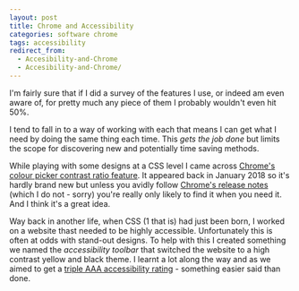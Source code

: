 ```yaml
---
layout: post
title: Chrome and Accessibility
categories: software chrome
tags: accessibility
redirect_from:
  - Accesibility-and-Chrome
  - Accesibility-and-Chrome/
---
```


I'm fairly sure that if I did a survey of the features I use, or indeed am even aware of, for pretty much any piece of them I probably wouldn't even hit 50%.

<!--more-->

I tend to fall in to a way of working with each that means I can get what I need by doing the same thing each time. This _gets the job done_ but limits the scope for discovering new and potentially time saving methods.

While playing with some designs at a CSS level I came across [Chrome's colour picker contrast ratio feature](https://developers.google.com/web/updates/2018/01/devtools#contrast). It appeared back in January 2018 so it's hardly brand new but unless you avidly follow [Chrome's release notes](https://chromereleases.googleblog.com/) (which I do not - sorry) you're really only likely to find it when you need it. And I think it's a great idea.

Way back in another life, when CSS (1 that is) had just been born, I worked on a website thast needed to be highly accessible. Unfortunately this is often at odds with stand-out designs. To help with this I created something we named the _accessibility toolbar_ that switched the website to a high contrast yellow and black theme. I learnt a lot along the way and as we aimed to get a [triple AAA accessibility rating](https://www.w3.org/WAI/WCAG2AAA-Conformance) - something easier said than done.

